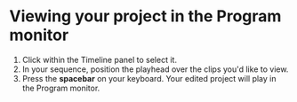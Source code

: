 # Viewing your project in the Program monitor

1. Click within the Timeline panel to select it. 
2. In your sequence, position the playhead over the clips you'd like to view. 
3. Press the **spacebar** on your keyboard. Your edited project will play in the Program monitor. 


